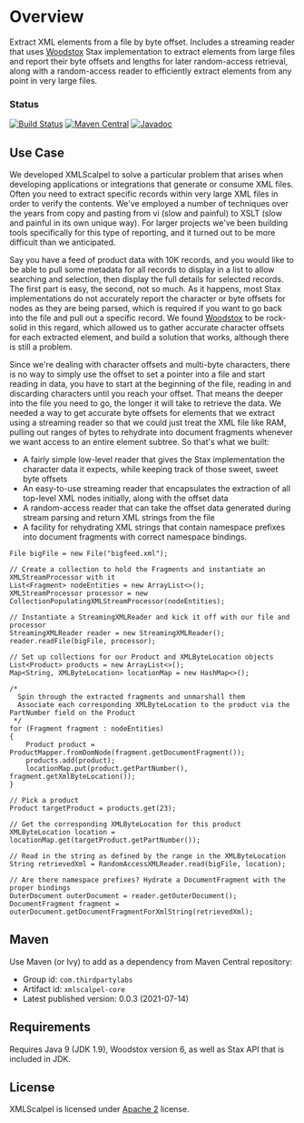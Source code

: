 # Overview

Extract XML elements from a file by byte offset. Includes a streaming reader that uses [Woodstox](https://github.com/FasterXML/woodstox) Stax implementation to extract elements from large files and report their byte offsets and lengths for later random-access retrieval, along with a random-access reader to efficiently extract elements from any point in very large files.

### Status
[![Build Status](https://github.com/ThirdpartyLabs/XMLScalpel/actions/workflows/maven.yml/badge.svg)](https://github.com/ThirdpartyLabs/XMLScalpel/blob/main/.github/workflows/maven.yml)
[![Maven Central](https://img.shields.io/maven-central/v/com.thirdpartylabs/xmlscalpel-core?color=45bf17)](https://search.maven.org/artifact/com.thirdpartylabs/xmlscalpel-core)
[![Javadoc](https://javadoc.io/badge/com.thirdpartylabs/xmlscalpel-core.svg)](http://www.javadoc.io/doc/com.thirdpartylabs/xmlscalpel-core)

## Use Case
We developed XMLScalpel to solve a particular problem that arises when developing applications or integrations that generate 
or consume XML files. Often you need to extract specific records within very large XML files in order to verify 
the contents. We've employed a number of techniques over the years from copy and pasting from vi (slow and painful) to 
XSLT (slow and painful in its own unique way). For larger projects we've been building tools specifically for this type
of reporting, and it turned out to be more difficult than we anticipated. 

Say you have a feed of product data with 10K
records, and you would like to be able to pull some metadata for all records to display in a list to allow searching and 
selection, then display the full details for selected records. The first part is easy, the second, not so much. 
As it happens, most Stax implementations do not accurately report the character or byte offsets for nodes as they are 
being parsed, which is required if you want to go back into the file and pull out a specific record. We found 
[Woodstox](https://github.com/FasterXML/woodstox) to be rock-solid in this regard, which allowed us to gather accurate
character offsets for each extracted element, and build a solution that works, although there is still a problem. 

Since we're dealing with character offsets and multi-byte characters, there is no way to simply use the offset to set 
a pointer into a file and start reading in data, you have to start at the beginning of the file, reading in and
discarding characters until you reach your offset. That means the deeper into the file you need to go, the longer it 
will take to retrieve the data. We needed a way to get accurate byte offsets for elements that we extract using a
streaming reader so that we could just treat the XML file like RAM, pulling out ranges of bytes to rehydrate into 
document fragments whenever we want access to an entire element subtree. So that's what we built:
 
* A fairly simple low-level reader that gives the Stax implementation the character data it expects, while keeping 
track of those sweet, sweet byte offsets
* An easy-to-use streaming reader that encapsulates the extraction of all top-level XML nodes initially, along with the 
offset data 
* A random-access reader that can take the offset data generated during stream parsing and return XML strings from the
file
* A facility for rehydrating XML strings that contain namespace prefixes into document fragments with correct 
namespace bindings.

```
File bigFile = new File("bigfeed.xml");

// Create a collection to hold the Fragments and instantiate an XMLStreamProcessor with it
List<Fragment> nodeEntities = new ArrayList<>();
XMLStreamProcessor processor = new CollectionPopulatingXMLStreamProcessor(nodeEntities);

// Instantiate a StreamingXMLReader and kick it off with our file and processor
StreamingXMLReader reader = new StreamingXMLReader();
reader.readFile(bigFile, processor);

// Set up collections for our Product and XMLByteLocation objects
List<Product> products = new ArrayList<>();
Map<String, XMLByteLocation> locationMap = new HashMap<>();

/*
  Spin through the extracted fragments and unmarshall them
  Associate each corresponding XMLByteLocation to the product via the PartNumber field on the Product
 */
for (Fragment fragment : nodeEntities)
{
    Product product = ProductMapper.fromDomNode(fragment.getDocumentFragment());
    products.add(product);
    locationMap.put(product.getPartNumber(), fragment.getXmlByteLocation());
}

// Pick a product
Product targetProduct = products.get(23);

// Get the corresponding XMLByteLocation for this product
XMLByteLocation location = locationMap.get(targetProduct.getPartNumber());

// Read in the string as defined by the range in the XMLByteLocation
String retrievedXml = RandomAccessXMLReader.read(bigFile, location);

// Are there namespace prefixes? Hydrate a DocumentFragment with the proper bindings
OuterDocument outerDocument = reader.getOuterDocument();
DocumentFragment fragment = outerDocument.getDocumentFragmentForXmlString(retrievedXml);
```
## Maven

Use Maven (or Ivy) to add as a dependency from Maven Central repository:

* Group id: `com.thirdpartylabs`
* Artifact id: `xmlscalpel-core`
* Latest published version: 0.0.3 (2021-07-14)

## Requirements

Requires Java 9 (JDK 1.9), Woodstox version 6, as well as Stax API that is included in JDK.

## License

XMLScalpel is licensed under [Apache 2](http://www.apache.org/licenses/LICENSE-2.0.txt) license.
